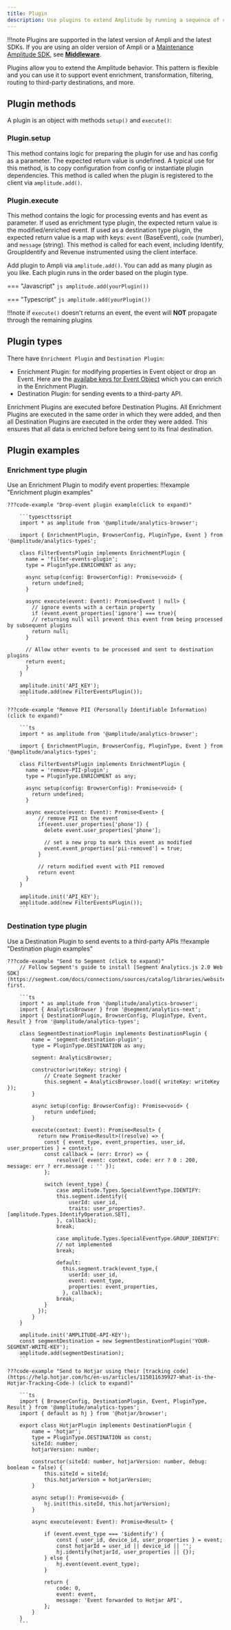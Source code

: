 ```yaml
---
title: Plugin
description: Use plugins to extend Amplitude by running a sequence of custom code on every event. This pattern is flexible and you can use it to support event enrichment, transformation, filtering, routing to third-party destinations, and more.
---
```


!!!note
    Plugins are supported in the latest version of Ampli and the latest SDKs. If you are using an older version of Ampli or a [Maintenance Amplitude SDK](https://www.docs.developers.amplitude.com/data/sdks/javascript/), see **[Middleware](../../data/ampli/middleware/)**.

Plugins allow you to extend the Amplitude behavior. This pattern is flexible and you can use it to support event enrichment, transformation, filtering, routing to third-party destinations, and more. 

## Plugin methods

A plugin is an object with methods `setup()` and `execute()`:

### Plugin.setup

This method contains logic for preparing the plugin for use and has config as a parameter. The expected return value is undefined. A typical use for this method, is to copy configuration from config or instantiate plugin dependencies. This method is called when the plugin is registered to the client via `amplitude.add()`.

### Plugin.execute

This method contains the logic for processing events and has event as parameter. If used as enrichment type plugin, the expected return value is the modified/enriched event. If used as a destination type plugin, the expected return value is a map with keys: `event` (BaseEvent), `code` (number), and `message` (string). This method is called for each event, including Identify, GroupIdentify and Revenue instrumented using the client interface.

Add plugin to Ampli via `amplitude.add()`. You can add as many plugin as you like. Each plugin runs in the order based on the plugin type.

=== "Javascript"
    ```js
    amplitude.add(yourPlugin())
    ```
    
=== "Typescript"
    ```js
    amplitude.add(yourPlugin())
    ```

!!!note
    if `execute()` doesn't returns an event, the event will **NOT** propagate through the remaining plugins

## Plugin types

There have `Enrichment Plugin` and `Destination Plugin`:

- Enrichment Plugin: for modifying properties in Event object or drop an Event. Here are the [availabe keys for Event Object](../../analytics/apis/http-v2-api/#keys-for-the-event-argument) which you can enrich in the Enrichment Plugin.
- Destination Plugin: for sending events to a third-party API.

Enrichment Plugins are executed before Destination Plugins. All Enrichment Plugins are executed in the same order in which they were added, and then all Destination Plugins are executed in the order they were added. This ensures that all data is enriched before being sent to its final destination. 

## Plugin examples

### Enrichment type plugin

Use an Enrichment Plugin to modify event properties:
!!!example "Enrichment plugin examples"

    ???code-example "Drop-event plugin example(click to expand)"

        ```typescttssript
        import * as amplitude from '@amplitude/analytics-browser';

        import { EnrichmentPlugin, BrowserConfig, PluginType, Event } from '@amplitude/analytics-types';

        class FilterEventsPlugin implements EnrichmentPlugin {
          name = 'filter-events-plugin';
          type = PluginType.ENRICHMENT as any;

          async setup(config: BrowserConfig): Promise<void> {
            return undefined;
          }

          async execute(event: Event): Promise<Event | null> {
            // ignore events with a certain property
            if (event.event_properties['ignore'] === true){
            // returning null will prevent this event from being processed by subsequent plugins
            return null;
          }

          // Allow other events to be processed and sent to destination plugins
          return event;
          }
        }

        amplitude.init('API_KEY');
        amplitude.add(new FilterEventsPlugin());
        ```

    ???code-example "Remove PII (Personally Identifiable Information) (click to expand)"

        ```ts
        import * as amplitude from '@amplitude/analytics-browser';

        import { EnrichmentPlugin, BrowserConfig, PluginType, Event } from '@amplitude/analytics-types';

        class FilterEventsPlugin implements EnrichmentPlugin {
          name = 'remove-PII-plugin';
          type = PluginType.ENRICHMENT as any;

          async setup(config: BrowserConfig): Promise<void> {
            return undefined;
          }

          async execute(event: Event): Promise<Event> {
              // remove PII on the event
              if(event.user_properties['phone']) {
                delete event.user_properties['phone'];
                
                // set a new prop to mark this event as modified
                event.event_properties['pii-removed'] = true;
              }
  
              // return modified event with PII removed
              return event
          }
        }

        amplitude.init('API_KEY');
        amplitude.add(new FilterEventsPlugin());
        ```
  
### Destination type plugin

Use a Destination Plugin to send events to a third-party APIs
!!!example "Destination plugin examples"

    ???code-example "Send to Segment (click to expand)"
        // Follow Segment's guide to install [Segment Analytics.js 2.0 Web SDK](https://segment.com/docs/connections/sources/catalog/libraries/website/javascript/quickstart/) first.

        ```ts
        import * as amplitude from '@amplitude/analytics-browser';
        import { AnalyticsBrowser } from '@segment/analytics-next';
        import { DestinationPlugin, BrowserConfig, PluginType, Event, Result } from '@amplitude/analytics-types';

        class SegmentDestinationPlugin implements DestinationPlugin {
            name = 'segment-destination-plugin';
            type = PluginType.DESTINATION as any;

            segment: AnalyticsBrowser;

            constructor(writeKey: string) {
                // Create Segment tracker
                this.segment = AnalyticsBrowser.load({ writeKey: writeKey });
            }

            async setup(config: BrowserConfig): Promise<void> {
                return undefined;
            }

            execute(context: Event): Promise<Result> {
              return new Promise<Result>((resolve) => {
                const { event_type, event_properties, user_id, user_properties } = context;
                const callback = (err: Error) => {
                    resolve({ event: context, code: err ? 0 : 200, message: err ? err.message : '' });
                };

                switch (event_type) {
                    case amplitude.Types.SpecialEventType.IDENTIFY:
                    this.segment.identify({
                        userId: user_id,
                        traits: user_properties?.[amplitude.Types.IdentifyOperation.SET],
                    }, callback);
                    break;

                    case amplitude.Types.SpecialEventType.GROUP_IDENTIFY:
                    // not implemented
                    break;

                    default:
                      this.segment.track(event_type,{
                        userId: user_id,
                        event: event_type,
                        properties: event_properties,
                      }, callback);
                    break;
                }
              });
            }
        }

        amplitude.init('AMPLITUDE-API-KEY');
        const segmentDestination = new SegmentDestinationPlugin('YOUR-SEGMENT-WRITE-KEY');
        amplitude.add(segmentDestination);
        ```

    ???code-example "Send to Hotjar using their [tracking code](https://help.hotjar.com/hc/en-us/articles/115011639927-What-is-the-Hotjar-Tracking-Code-) (click to expand)"

        ```ts
        import { BrowserConfig, DestinationPlugin, Event, PluginType, Result } from '@amplitude/analytics-types';
        import { default as hj } from '@hotjar/browser';

        export class HotjarPlugin implements DestinationPlugin {
            name = 'hotjar';
            type = PluginType.DESTINATION as const;
            siteId: number;
            hotjarVersion: number;

            constructor(siteId: number, hotjarVersion: number, debug: boolean = false) {
                this.siteId = siteId;
                this.hotjarVersion = hotjarVersion;
            }

            async setup(): Promise<void> {
                hj.init(this.siteId, this.hotjarVersion);
            }

            async execute(event: Event): Promise<Result> {

                if (event.event_type === '$identify') {
                    const { user_id, device_id, user_properties } = event;
                    const hotjarId = user_id || device_id || '';
                    hj.identify(hotjarId, user_properties || {});
                } else {
                    hj.event(event.event_type);
                }

                return {
                    code: 0,
                    event: event,
                    message: 'Event forwarded to Hotjar API',
                };
            }
        }
        ```

